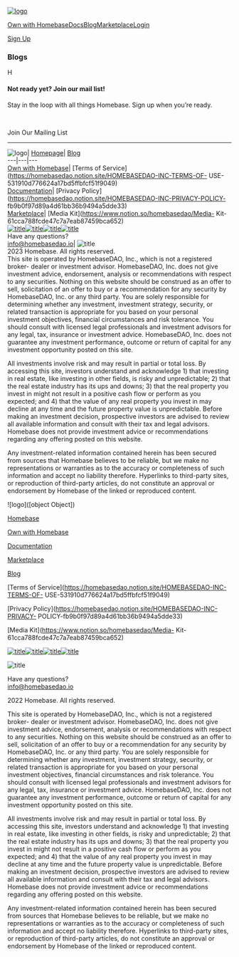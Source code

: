 [![logo](/_next/static/media/logo_name.0a11c735.svg)](/)

[Own with
Homebase](/own)[Docs](https://docs.homebasedao.io/)[Blog](/blog)[Marketplace](https://www.app.homebasedao.io/)[Login](https://www.app.homebasedao.io/login)

[Sign Up](https://www.app.homebasedao.io/register)

### Blogs

H

#### Not ready yet? Join our mail list!

Stay in the loop with all things Homebase. Sign up when you’re ready.

​

Join Our Mailing List

* * *

![logo](/_next/static/media/logo_stacked.2ce396f9.svg)|
[Homepage](https://homebasedao.io/)| [Blog](https://homebasedao.io/blog)  
---|---|---  
[Own with Homebase](https://homebasedao.io/own)| [Terms of
Service](https://homebasedao.notion.site/HOMEBASEDAO-INC-TERMS-OF-
USE-531910d776624a17bd5ffbfcf51f9049)  
[Documentation](https://docs.homebasedao.io/)| [Privacy
Policy](https://homebasedao.notion.site/HOMEBASEDAO-INC-PRIVACY-POLICY-
fb9b0f97d89a4d61bb36b9494a5dde33)  
[Marketplace](https://www.app.homebasedao.io/)| [Media
Kit](https://www.notion.so/homebasedao/Media-
Kit-61cca788fcde47c7a7eab87459bca652)  
[![title](/_next/static/media/twitter.01676455.png)](https://twitter.com/HomebaseDAO)[![title](/_next/static/media/discord.6287e4d4.png)](https://discord.gg/qEpCfTyqSY)[![title](/_next/static/media/medium.4af736f7.png)](https://homebasedao.medium.com/)[![title](/_next/static/media/linkedin.c2d915f7.svg)](https://www.linkedin.com/company/homebasedao)  
Have any questions?  
[info@homebasedao.io](mailto:info@homebasedao.io)|
![title](/_next/static/media/housing.1bcb0b9c.svg)  
2023 Homebase. All rights reserved.  
This site is operated by HomebaseDAO, Inc., which is not a registered broker-
dealer or investment advisor. HomebaseDAO, Inc. does not give investment
advice, endorsement, analysis or recommendations with respect to any
securities. Nothing on this website should be construed as an offer to sell,
solicitation of an offer to buy or a recommendation for any security by
HomebaseDAO, Inc. or any third party. You are solely responsible for
determining whether any investment, investment strategy, security, or related
transaction is appropriate for you based on your personal investment
objectives, financial circumstances and risk tolerance. You should consult
with licensed legal professionals and investment advisors for any legal, tax,
insurance or investment advice. HomebaseDAO, Inc. does not guarantee any
investment performance, outcome or return of capital for any investment
opportunity posted on this site.  
  
All investments involve risk and may result in partial or total loss. By
accessing this site, investors understand and acknowledge 1) that investing in
real estate, like investing in other fields, is risky and unpredictable; 2)
that the real estate industry has its ups and downs; 3) that the real property
you invest in might not result in a positive cash flow or perform as you
expected; and 4) that the value of any real property you invest in may decline
at any time and the future property value is unpredictable. Before making an
investment decision, prospective investors are advised to review all available
information and consult with their tax and legal advisors. Homebase does not
provide investment advice or recommendations regarding any offering posted on
this website.  
  
Any investment-related information contained herein has been secured from
sources that Homebase believes to be reliable, but we make no representations
or warranties as to the accuracy or completeness of such information and
accept no liability therefore. Hyperlinks to third-party sites, or
reproduction of third-party articles, do not constitute an approval or
endorsement by Homebase of the linked or reproduced content.  
  
![logo](\[object Object\])

[Homebase](https://homebasedao.io)

[Own with Homebase](https://homebasedao.io/own)

[Documentation](https://docs.homebasedao.io)

[Marketplace](https://www.app.homebasedao.io)

[Blog](https://homebasedao.io/blog)

[Terms of Service](https://homebasedao.notion.site/HOMEBASEDAO-INC-TERMS-OF-
USE-531910d776624a17bd5ffbfcf51f9049)

[Privacy Policy](https://homebasedao.notion.site/HOMEBASEDAO-INC-PRIVACY-
POLICY-fb9b0f97d89a4d61bb36b9494a5dde33)

[Media Kit](https://www.notion.so/homebasedao/Media-
Kit-61cca788fcde47c7a7eab87459bca652)

[![title](/_next/static/media/twitter.01676455.png)](https://twitter.com/HomebaseDAO)[![title](/_next/static/media/discord.6287e4d4.png)](https://discord.gg/qEpCfTyqSY)[![title](/_next/static/media/medium.4af736f7.png)](https://homebasedao.medium.com/)[![title](/_next/static/media/linkedin.c2d915f7.svg)](https://www.linkedin.com/company/homebasedao)

![title](/_next/static/media/housing.1bcb0b9c.svg)

Have any questions?  
[info@homebasedao.io](mailto:info@homebasedao.io)

2022 Homebase. All rights reserved.

This site is operated by HomebaseDAO, Inc., which is not a registered broker-
dealer or investment advisor. HomebaseDAO, Inc. does not give investment
advice, endorsement, analysis or recommendations with respect to any
securities. Nothing on this website should be construed as an offer to sell,
solicitation of an offer to buy or a recommendation for any security by
HomebaseDAO, Inc. or any third party. You are solely responsible for
determining whether any investment, investment strategy, security, or related
transaction is appropriate for you based on your personal investment
objectives, financial circumstances and risk tolerance. You should consult
with licensed legal professionals and investment advisors for any legal, tax,
insurance or investment advice. HomebaseDAO, Inc. does not guarantee any
investment performance, outcome or return of capital for any investment
opportunity posted on this site.  
  
All investments involve risk and may result in partial or total loss. By
accessing this site, investors understand and acknowledge 1) that investing in
real estate, like investing in other fields, is risky and unpredictable; 2)
that the real estate industry has its ups and downs; 3) that the real property
you invest in might not result in a positive cash flow or perform as you
expected; and 4) that the value of any real property you invest in may decline
at any time and the future property value is unpredictable. Before making an
investment decision, prospective investors are advised to review all available
information and consult with their tax and legal advisors. Homebase does not
provide investment advice or recommendations regarding any offering posted on
this website.  
  
Any investment-related information contained herein has been secured from
sources that Homebase believes to be reliable, but we make no representations
or warranties as to the accuracy or completeness of such information and
accept no liability therefore. Hyperlinks to third-party sites, or
reproduction of third-party articles, do not constitute an approval or
endorsement by Homebase of the linked or reproduced content.

